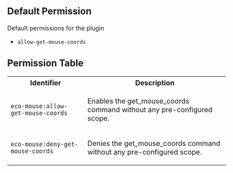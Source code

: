 ## Default Permission

Default permissions for the plugin

- `allow-get-mouse-coords`

## Permission Table

<table>
<tr>
<th>Identifier</th>
<th>Description</th>
</tr>


<tr>
<td>

`eco-mouse:allow-get-mouse-coords`

</td>
<td>

Enables the get_mouse_coords command without any pre-configured scope.

</td>
</tr>

<tr>
<td>

`eco-mouse:deny-get-mouse-coords`

</td>
<td>

Denies the get_mouse_coords command without any pre-configured scope.

</td>
</tr>
</table>
